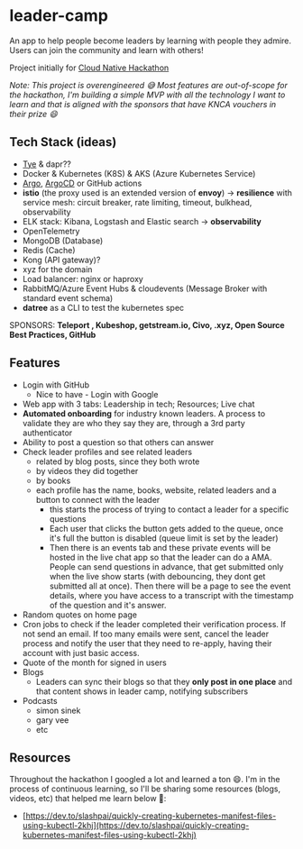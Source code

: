 # leader-camp
An app to help people become leaders by learning with people they admire. Users can join the community and learn with others!

Project initially for [Cloud Native Hackathon](https://www.commclassroom.org/cloudnativehack)

_Note: This project is overengineered 😅 Most features are out-of-scope for the hackathon, I'm building a simple MVP with all the technology I want to learn and that is aligned with the sponsors that have KNCA vouchers in their prize 😄_

## Tech Stack (ideas)
- [Tye](https://github.com/dotnet/tye) & dapr??
- Docker & Kubernetes (K8S) & AKS (Azure Kubernetes Service)
- [Argo](https://argoproj.github.io/), [ArgoCD](https://argoproj.github.io/cd/) or GitHub actions
- **istio** (the proxy used is an extended version of **envoy**) -> **resilience** with service mesh: circuit breaker, rate limiting, timeout, bulkhead, observability
- ELK stack: Kibana, Logstash and Elastic search -> **observability**
- OpenTelemetry
- MongoDB (Database)
- Redis (Cache)
- Kong (API gateway)?
- xyz for the domain
- Load balancer: nginx or haproxy
- RabbitMQ/Azure Event Hubs & cloudevents (Message Broker with standard event schema)
- **datree** as a CLI to test the kubernetes spec

SPONSORS: **Teleport , Kubeshop, getstream.io, Civo, .xyz, Open Source Best Practices, GitHub**

## Features
- Login with GitHub
    - Nice to have - Login with Google
- Web app with 3 tabs: Leadership in tech; Resources; Live chat
- **Automated onboarding** for industry known leaders. A process to validate they are who they say they are, through a 3rd party authenticator
- Ability to post a question so that others can answer
- Check leader profiles and see related leaders
    - related by blog posts, since they both wrote
    - by videos they did together
    - by books
    - each profile has the name, books, website, related leaders and a button to connect with the leader
        - this starts the process of trying to contact a leader for a specific questions
        - Each user that clicks the button gets added to the queue, once it's full the button is disabled (queue limit is set by the leader)
        - Then there is an events tab and these private events will be hosted in the live chat app so that the leader can do a AMA. People can send questions in advance, that get submitted only when the live show starts (with debouncing, they dont get submitted all at once). Then there will be a page to see the event details, where you have access to a transcript with the timestamp of the question and it's answer.
- Random quotes on home page
- Cron jobs to check if the leader completed their verification process. If not send an email. If too many emails were sent, cancel the leader process and notify the user that they need to re-apply, having their account with just basic access.
- Quote of the month for signed in users
- Blogs
    - Leaders can sync their blogs so that they **only post in one place** and that content shows in leader camp, notifying subscribers
- Podcasts
    - simon sinek
    - gary vee
    - etc
    
    
## Resources
    
Throughout the hackathon I googled a lot and learned a ton 😄. I'm in the process of continuous learning, so I'll be sharing some resources (blogs, videos, etc) that helped me learn below 🙂:
    
- [https://dev.to/slashpai/quickly-creating-kubernetes-manifest-files-using-kubectl-2khj](https://dev.to/slashpai/quickly-creating-kubernetes-manifest-files-using-kubectl-2khj)
